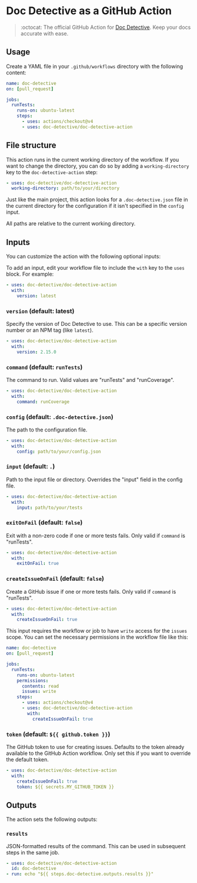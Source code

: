 # Doc Detective as a GitHub Action

> :octocat: The official GitHub Action for [Doc Detective](https://github.com/doc-detective/doc-detective). Keep your docs accurate with ease.

## Usage

Create a YAML file in your `.github/workflows` directory with the following content:

```yaml
name: doc-detective
on: [pull_request]

jobs:
  runTests:
    runs-on: ubuntu-latest
    steps:
      - uses: actions/checkout@v4
      - uses: doc-detective/doc-detective-action
```

## File structure

This action runs in the current working directory of the workflow. If you want to change the directory, you can do so by adding a `working-directory` key to the `doc-detective-action` step:

```yaml
- uses: doc-detective/doc-detective-action
  working-directory: path/to/your/directory
```

Just like the main project, this action looks for a `.doc-detective.json` file in the current directory for the configuration if it isn't specified in the `config` input.

All paths are relative to the current working directory.

## Inputs

You can customize the action with the following optional inputs:

To add an input, edit your workflow file to include the `with` key to the `uses` block. For example:

```yaml
- uses: doc-detective/doc-detective-action
  with:
    version: latest
```

### `version` (default: latest)

Specify the version of Doc Detective to use. This can be a specific version number or an NPM tag (like `latest`).

```yaml
- uses: doc-detective/doc-detective-action
  with:
    version: 2.15.0
```

### `command` (default: `runTests`)

The command to run. Valid values are "runTests" and "runCoverage".

```yaml
- uses: doc-detective/doc-detective-action
  with:
    command: runCoverage
```

### `config` (default: `.doc-detective.json`)

The path to the configuration file.

```yaml
- uses: doc-detective/doc-detective-action
  with:
    config: path/to/your/config.json
```

### `input` (default: `.`)

Path to the input file or directory. Overrides the "input" field in the config file.

```yaml
- uses: doc-detective/doc-detective-action
  with:
    input: path/to/your/tests
```

### `exitOnFail` (default: `false`)

Exit with a non-zero code if one or more tests fails. Only valid if `command` is "runTests".

```yaml
- uses: doc-detective/doc-detective-action
  with:
    exitOnFail: true
```

### `createIssueOnFail` (default: `false`)

Create a GitHub issue if one or more tests fails. Only valid if `command` is "runTests".

```yaml
- uses: doc-detective/doc-detective-action
  with:
    createIssueOnFail: true
```

This input requires the workflow or job to have `write` access for the `issues` scope. You can set the necessary permissions in the workflow file like this:

```yaml
name: doc-detective
on: [pull_request]

jobs:
  runTests:
    runs-on: ubuntu-latest
    permissions:
      contents: read
      issues: write
    steps:
      - uses: actions/checkout@v4
      - uses: doc-detective/doc-detective-action
        with:
          createIssueOnFail: true
```

### `token` (default: `${{ github.token }}`)

The GitHub token to use for creating issues. Defaults to the token already available to the GitHub Action workflow. Only set this if you want to override the default token.

```yaml
- uses: doc-detective/doc-detective-action
  with:
    createIssueOnFail: true
    token: ${{ secrets.MY_GITHUB_TOKEN }}
```

## Outputs

The action sets the following outputs:

### `results`

JSON-formatted results of the command. This can be used in subsequent steps in the same job.

```yaml
- uses: doc-detective/doc-detective-action
  id: doc-detective
- run: echo "${{ steps.doc-detective.outputs.results }}"
```
